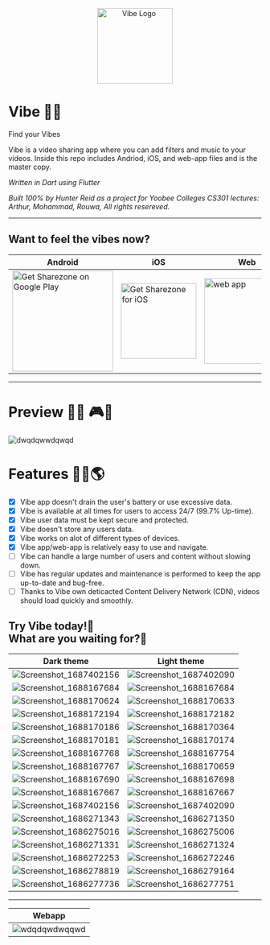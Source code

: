 <p align="center">

<img width=150 alt='Vibe Logo' src='https://user-images.githubusercontent.com/62681404/233503168-ce39d966-297b-4343-9a1e-f2bc3d6fdddf.png'/>
</p>

# Vibe 🎵🎼
Find your Vibes

Vibe is a video sharing app where you can add filters and music to your videos. Inside this repo includes Andriod, iOS, and web-app files and is the master copy.

<i>Written in Dart using Flutter</i>

<i>Built 100% by Hunter Reid as a project for Yoobee Colleges CS301 lectures: Arthur, Mohammad, Rouwa, All rights resereved.</i>

<hr>

## Want to feel the vibes now?

| Android | iOS | Web |
| --- | ---| --- |
<a href='https://play.google.com/store/apps/details?id=de.codingbrain.sharezone'><img width=200 alt='Get Sharezone on Google Play' src='https://play.google.com/intl/en_us/badges/static/images/badges/en_badge_web_generic.png'/> | <a href='https://apps.apple.com/de/app/sharezone/id1434868489'><img width=150 alt='Get Sharezone for iOS' src='https://user-images.githubusercontent.com/24459435/172480740-d70aff84-fcb6-4f4a-bbd1-a3e2fa58f3a9.svg'/> | <a href='https://web.sharezone.net'><img width=170 alt=' web app' src='https://user-images.githubusercontent.com/29028262/151261789-ac4d7496-ff14-4ef0-8d9f-c9fee72cb302.png'/> | 


<hr>

# Preview 🎫📸 🎮👀
![dwqdqwwdqwqd](https://user-images.githubusercontent.com/62681404/233502295-1fd6b5c5-b77b-452e-8160-b9b758ace277.png)

# Features 👷‍♂️🌎 
- [x] Vibe app doesn't drain the user's battery or use excessive data.  
- [x] Vibe is available at all times for users to access 24/7 (99.7% Up-time).  
- [x] Vibe user data must be kept secure and protected.  
- [x] Vibe doesn't store any users data.  
- [x] Vibe works on alot of different types of devices.  
- [x] Vibe app/web-app is relatively easy to use and navigate.
- [ ] Vibe can handle a large number of users and content without slowing down.   
- [ ] Vibe has regular updates and maintenance is performed to keep the app up-to-date and bug-free.  
- [ ] Thanks to Vibe own deticacted Content Delivery Network (CDN), videos should load quickly and smoothly.  

## Try Vibe today!🤙 <br> What are you waiting for?📲

| Dark theme | Light theme |   
| --- | --- |  
| ![Screenshot_1687402156](https://github.com/hunterjreid/Vibe/assets/62681404/48d00f09-db24-4d48-bfb4-c437341dce96) | ![Screenshot_1687402090](https://github.com/hunterjreid/Vibe/assets/62681404/3359960c-4134-41ab-9e2d-440078d7056d) |
| ![Screenshot_1688167684](https://github.com/hunterjreid/Vibe/assets/62681404/fdf5e43e-0eae-4499-8810-3460f3199919) | ![Screenshot_1688167684](https://github.com/hunterjreid/Vibe/assets/62681404/3e89facb-782f-4209-af65-cdf1cb01c6a7) | 
| ![Screenshot_1688170624](https://github.com/hunterjreid/Vibe/assets/62681404/4fdd0c9e-9595-4868-956f-87add5fca6a4) | ![Screenshot_1688170633](https://github.com/hunterjreid/Vibe/assets/62681404/3dda7355-ed0a-4a20-ba18-6869dd4d02fc) | 
| ![Screenshot_1688172194](https://github.com/hunterjreid/Vibe/assets/62681404/50a37a51-7848-44a8-9dbb-6f4a958ccc59) | ![Screenshot_1688172182](https://github.com/hunterjreid/Vibe/assets/62681404/a792e330-c641-4a42-a62a-65740dc929fe) | 
| ![Screenshot_1688170186](https://github.com/hunterjreid/Vibe/assets/62681404/aefd177a-ab97-4298-9032-6ca35507fd42) | ![Screenshot_1688170364](https://github.com/hunterjreid/Vibe/assets/62681404/4d7da163-3550-4391-931f-02021fac567f) |
| ![Screenshot_1688170181](https://github.com/hunterjreid/Vibe/assets/62681404/e2f5f720-16e1-4411-883e-2579689276b7) | ![Screenshot_1688170174](https://github.com/hunterjreid/Vibe/assets/62681404/571ae26e-780e-4a01-b7ce-71a400869344) | 
| ![Screenshot_1688167768](https://github.com/hunterjreid/Vibe/assets/62681404/e4a34a0a-4b76-4248-a0c9-83936e826d33) | ![Screenshot_1688167754](https://github.com/hunterjreid/Vibe/assets/62681404/3eb6c6da-7c7e-48fb-a680-6f2afb6de019) | 
| ![Screenshot_1688167767](https://github.com/hunterjreid/Vibe/assets/62681404/c4eb3f4e-baf1-48d7-8b82-74043cd3b6a3) | ![Screenshot_1688170659](https://github.com/hunterjreid/Vibe/assets/62681404/c9e51f41-a5c6-47a9-892e-91e524bba70d) | 
| ![Screenshot_1688167690](https://github.com/hunterjreid/Vibe/assets/62681404/e00515c8-02ec-45c4-86bb-524e386234b2) | ![Screenshot_1688167698](https://github.com/hunterjreid/Vibe/assets/62681404/8efac35e-e11f-490e-aefc-7a388dab9775) | 
| ![Screenshot_1688167667](https://github.com/hunterjreid/Vibe/assets/62681404/82519284-3b35-4a56-976c-c445ba8ea6a6) | ![Screenshot_1688167667](https://github.com/hunterjreid/Vibe/assets/62681404/5b5884c1-0819-4cbd-9ee5-79fdbe737455) |
| ![Screenshot_1687402156](https://github.com/hunterjreid/Vibe/assets/62681404/48d00f09-db24-4d48-bfb4-c437341dce96) | ![Screenshot_1687402090](https://github.com/hunterjreid/Vibe/assets/62681404/3359960c-4134-41ab-9e2d-440078d7056d) |
| ![Screenshot_1686271343](https://github.com/hunterjreid/Vibe/assets/62681404/f2264cb8-9e72-4bd3-8db9-913a5f5e8f8a) | ![Screenshot_1686271350](https://github.com/hunterjreid/Vibe/assets/62681404/97bccc2a-6c91-48c6-aafb-9afe43f82f45) |
| ![Screenshot_1686275016](https://github.com/hunterjreid/Vibe/assets/62681404/0b986af2-528a-4ced-b35d-6f6f85e545bd) | ![Screenshot_1686275006](https://github.com/hunterjreid/Vibe/assets/62681404/00c311ab-56c1-4c8c-8bab-c315a45a100b) |
| ![Screenshot_1686271331](https://github.com/hunterjreid/Vibe/assets/62681404/fdcd3e18-12fc-4fc9-9add-59eb1341bdba) | ![Screenshot_1686271324](https://github.com/hunterjreid/Vibe/assets/62681404/8356fc4d-2942-41a3-9429-f60ef5eb0894) |
| ![Screenshot_1686272253](https://github.com/hunterjreid/Vibe/assets/62681404/b9ace6d7-f313-4406-b26f-9a180dbcf583) | ![Screenshot_1686272246](https://github.com/hunterjreid/Vibe/assets/62681404/9d436850-9ae9-4f2b-99ae-0fdee3d49b63) |
| ![Screenshot_1686278819](https://github.com/hunterjreid/Vibe/assets/62681404/f2ec1585-4557-470c-9020-17b7b86590db) | ![Screenshot_1686279164](https://github.com/hunterjreid/Vibe/assets/62681404/7eae9a18-cefc-42cc-bf02-375cb1df147b) |
| ![Screenshot_1686277736](https://github.com/hunterjreid/Vibe/assets/62681404/6af0cee7-437b-4647-9ac4-643a433fee24) | ![Screenshot_1686277751](https://github.com/hunterjreid/Vibe/assets/62681404/b8579660-8f56-494a-9003-48628d458f83) |  
 
<hr>

| Webapp |  
| --- |  
| ![wdqdqwdwqqwd](https://github.com/hunterjreid/Vibe/assets/62681404/28e28f57-d65f-4e2a-839a-ed3bfe8c9f3a) |  


